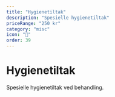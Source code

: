 ```yaml
---
title: "Hygienetiltak"
description: "Spesielle hygienetiltak"
priceRange: "250 kr"
category: "misc"
icon: "🧽"
order: 39
---
```


# Hygienetiltak

Spesielle hygienetiltak ved behandling.